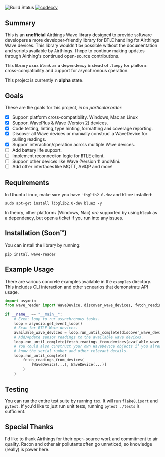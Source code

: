 ![Build Status](https://github.com/ztroop/wave-reader/workflows/Build%20Status/badge.svg)
[![codecov](https://codecov.io/gh/ztroop/wave-reader/branch/master/graph/badge.svg?token=NG9H8YO1ID)](https://codecov.io/gh/ztroop/wave-reader)

## Summary

This is an **unofficial** Airthings Wave library designed to provide software developers
a more developer-friendly library for BTLE handling for Airthings Wave devices.
This library wouldn't be possible without the documentation and scripts available
by Airthings. I hope to continue making updates through Airthing's continued
open-source contributions.

This library uses `bleak` as a dependency instead of `bluepy` for platform
cross-compatibility and support for asynchronous operation.

This project is currently in **alpha** state.

## Goals

These are the goals for this project, _in no particular order_:

- [x] Support platform cross-compatibility. Windows, Mac an Linux.
- [x] Support WavePlus & Wave (Version 2) devices.
- [x] Code testing, linting, type hinting, formatting and coverage reporting.
- [x] Discover all Wave devices or manually construct a WaveDevice for pulling readings.
- [x] Support interaction/operation across multiple Wave devices.
- [ ] Add battery life support.
- [ ] Implement reconnection logic for BTLE client.
- [ ] Support other devices like Wave (Version 1) and Mini.
- [ ] Add other interfaces like MQTT, AMQP and more!

## Requirements

In Ubuntu Linux, make sure you have `libglib2.0-dev` and `bluez` installed:
```
sudo apt-get install libglib2.0-dev bluez -y
```
In theory, other platforms (Windows, Mac) _are_ supported by using `bleak` as a dependency, but open a ticket if you run into any issues.

## Installation (Soon™)

You can install the library by running:

```sh
pip install wave-reader
```

## Example Usage

There are various concrete examples available in the `examples` directory. This includes
CLI interaction and other scnearios that demonstrate API usage.

```python
import asyncio
from wave_reader import WaveDevice, discover_wave_devices, fetch_readings_from_devices

if __name__ == "__main__":
    # Event loop to run asynchronous tasks.
    loop = asyncio.get_event_loop()
    # Scan for BTLE Wave devices.
    available_wave_devices = loop.run_until_complete(discover_wave_devices())
    # Add/Update sensor readings to the available wave devices.
    loop.run_until_complete(fetch_readings_from_devices(available_wave_devices))
    # You could also construct your own WaveDevice objects if you already
    # know the serial number and other relevant details.
    loop.run_until_complete(
        fetch_readings_from_devices(
            [WaveDevice(...), WaveDevice(...)]
        )
    )
```

## Testing

You can run the entire test suite by running `tox`. It will run `flake8`, `isort` and `pytest`.
If you'd like to just run unit tests, running `pytest ./tests` is sufficient.

## Special Thanks

I'd like to thank Airthings for their open-source work and commitment to air quality.
Radon and other air pollutants often go unnoticed, so knowledge (really) is power here.
